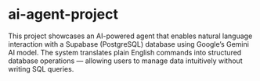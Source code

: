 # ai-agent-project
This project showcases an AI-powered agent that enables natural language interaction with a Supabase (PostgreSQL) database using Google’s Gemini AI model. The system translates plain English commands into structured database operations — allowing users to manage data intuitively without writing SQL queries.
